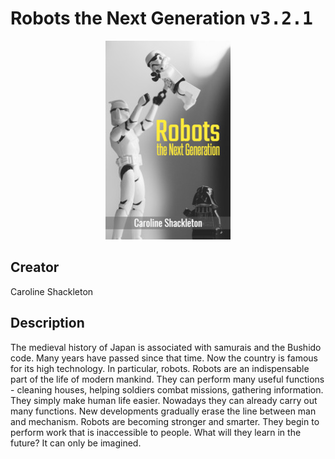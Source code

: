 
# Robots the Next Generation <kbd>v3.2.1</kbd>

<center>
  <img src="./cover-1024.jpg"/>
</center>

## Creator
Caroline Shackleton

## Description
The medieval history of Japan is associated with samurais and the Bushido code. Many years have passed since that time. Now the country is famous for its high technology. In particular, robots. Robots are an indispensable part of the life of modern mankind. They can perform many useful functions - cleaning houses, helping soldiers combat missions, gathering information. They simply make human life easier. Nowadays they can already carry out many functions. New developments gradually erase the line between man and mechanism. Robots are becoming stronger and smarter. They begin to perform work that is inaccessible to people. What will they learn in the future? It can only be imagined.  
